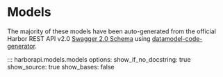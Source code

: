 # Models

The majority of these models have been auto-generated from the official Harbor REST API v2.0 [Swagger 2.0 Schema](https://github.com/goharbor/harbor/blob/main/api/v2.0/swagger.yaml) using [datamodel-code-generator](https://koxudaxi.github.io/datamodel-code-generator/).

::: harborapi.models.models
    options:
        show_if_no_docstring: true
        show_source: true
        show_bases: false
